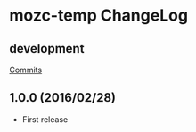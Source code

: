 # mozc-temp ChangeLog

## development

[Commits](https://github.com/HKey/mozc-temp/compare/1.0.0...master)

## 1.0.0 (2016/02/28)

- First release
